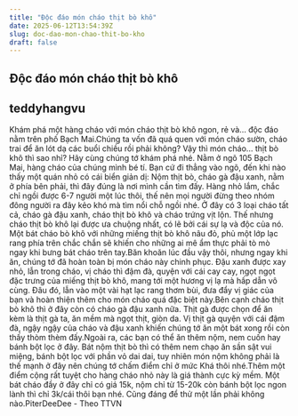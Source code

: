 ```yaml
---
title: "Độc đáo món cháo thịt bò khô"
date: 2025-06-12T13:54:39Z
slug: doc-dao-mon-chao-thit-bo-kho
draft: false
---
```


## Độc đáo món cháo thịt bò khô

## teddyhangvu

Khám phá một hàng cháo với món cháo thịt bò khô ngon, rẻ và... độc đáo nằm trên phố Bạch Mai.Chúng ta vốn đã quá quen với món cháo sườn, cháo trai để ăn lót dạ các buổi chiều rồi phải không? Vậy thì món cháo... thịt bò khô thì sao nhỉ? Hãy cùng chúng tớ khám phá nhé.
Nằm ở ngõ 105 Bạch Mai, hàng cháo của chúng mình bé tí. Bạn cứ đi thẳng vào ngõ, đến khi nào thấy một quán nhỏ có cái biển giản dị: Nộm thịt bò, cháo gà đậu xanh, nằm ở phía bên phải, thì đây đúng là nơi mình cần tìm đấy. Hàng nhỏ lắm, chắc chỉ ngồi được 6-7 người một lúc thôi, thế nên mọi người đừng theo nhóm đông người ra đây kẻo khó mà tìm nổi chỗ ngồi nhé. Ở đây có 3 loại cháo tất cả, cháo gà đậu xanh, cháo thịt bò khô và cháo trứng vịt lộn. Thế nhưng cháo thịt bò khô lại được ưa chuộng nhất, có lẽ bởi cái sự lạ và độc của nó. Một bát cháo bò khô với những miếng thịt bò khô nâu đỏ, phủ một lớp lạc rang phía trên chắc chắn sẽ khiến cho những ai mê ẩm thực phải tò mò ngay khi bưng bát cháo trên tay.Băn khoăn lúc đầu vậy thôi, nhưng ngay khi ăn, chúng tớ đã hoàn toàn bị món cháo này chinh phục. Đậu xanh được xay nhỏ, lẫn trong cháo, vị cháo thì đậm đà, quyện với cái cay cay, ngọt ngọt đặc trưng của miếng thịt bò khô, mang tới một hương vị lạ mà hấp dẫn vô cùng. Đâu đó, lẫn vào một vài hạt lạc rang thơm bùi, đưa đẩy vị giác của bạn và hoàn thiện thêm cho món cháo quá đặc biệt này.Bên cạnh cháo thịt bò khô thì ở đây còn có cháo gà đậu xanh nữa. Thịt gà được chọn để ăn kèm là thịt gà ta, ăn mềm mà ngọt thịt, giòn da. Vị thịt gà quyện với cái đậm đà, ngậy ngậy của cháo và đậu xanh khiến chúng tớ ăn một bát xong rồi còn thấy thòm thèm đấy.Ngoài ra, các bạn có thể ăn thêm nộm, nem cuốn hay bánh bột lọc ở đây. Bát nộm thịt bò thì có thêm nem chạo ăn sần sật vui miệng, bánh bột lọc với phần vỏ dai dai, tuy nhiên món nộm không phải là thế mạnh ở đây nên chúng tớ chấm điểm chỉ ở mức Khá thôi nhé.Thêm một điểm cộng rất tuyệt cho hàng cháo nhỏ này là giá thành cực kỳ mềm. Một bát cháo đầy ở đây chỉ có giá 15k, nộm chỉ từ 15-20k còn bánh bột lọc ngon lành thì chỉ 3k/cái thôi bạn nhé. Cũng đáng để thử một lần phải không nào.PiterDeeDee - Theo TTVN
